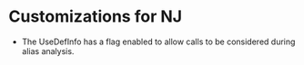 # Customizations for NJ

* The UseDefInfo has a flag enabled to allow calls to be considered during alias analysis.
